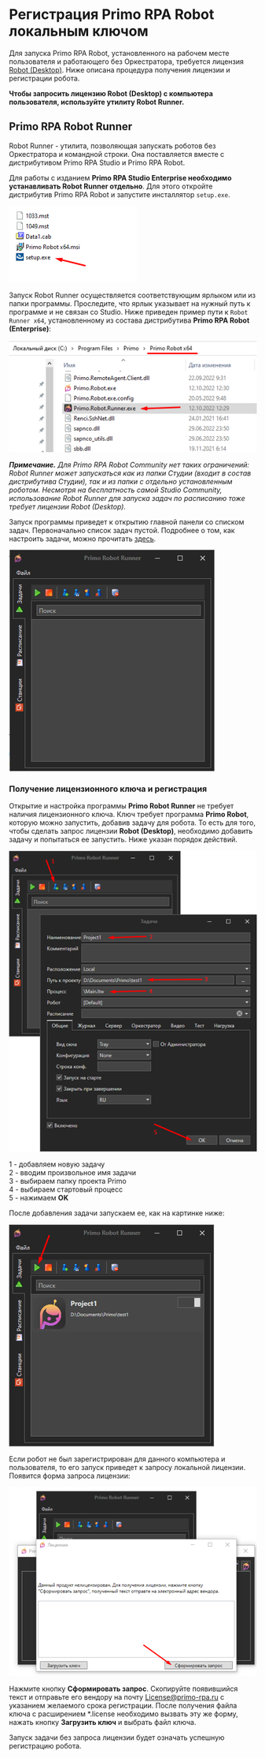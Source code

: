 # Регистрация Primo RPA Robot локальным ключом

Для запуска Primo RPA Robot, установленного на рабочем месте пользователя и работающего без Оркестратора, требуется лицензия [Robot (Desktop)](https://docs.primo-rpa.ru/primo-rpa/primo-robot/intro#izdaniya). Ниже описана процедура получения лицензии и регистрации робота.

**Чтобы запросить лицензию Robot (Desktop) с компьютера пользователя, используйте утилиту Robot Runner.**


## Primo RPA Robot Runner

Robot Runner - утилита, позволяющая запускать роботов без Оркестратора и командной строки. Она поставляется вместе с дистрибутивом Primo RPA Studio и Primo RPA Robot.

Для работы с изданием **Primo RPA Studio Enterprise необходимо устанавливать Robot Runner отдельно**. Для этого откройте дистрибутив Primo RPA Robot и запустите инсталлятор `setup.exe`. 

![](<../../.gitbook/assets/1. Дистрибутив Раннер.png>)

Запуск Robot Runner осуществляется соответствующим ярлыком или из папки программы. Проследите, что ярлык указывает на нужный путь к программе и не связан со Studio. Ниже приведен пример пути к `Robot Runner x64`, установленному из состава дистрибутива **Primo RPA Robot (Enterprise)**:

![](<../../.gitbook/assets/2. Пример пути.png>)

***Примечание.*** *Для Primo RPA Robot Community нет таких ограничений: Robot Runner может запускаться как из папки Студии (входит в состав дистрибутива Студии), так и из папки с отдельно установленным роботом. Несмотря на бесплатность самой Studio Community, использование Robot Runner для запуска задач по расписанию тоже требует лицензии Robot (Desktop).*

Запуск программы приведет к открытию главной панели со списком задач. Первоначально список задач пустой. Подробнее о том, как настроить задачи, можно прочитать [здесь](https://docs.primo-rpa.ru/primo-rpa/primo-rpa-robot/robot-runner/tasks).

![](<../../.gitbook/assets/3. Пустой список задач.png>)

### Получение лицензионного ключа и регистрация

Открытие и настройка программы **Primo Robot Runner** не требует наличия лицензионного ключа. Ключ требует программа **Primo Robot**, которую можно запустить, добавив задачу для робота. То есть для того, чтобы сделать запрос лицензии **Robot (Desktop)**, необходимо добавить задачу и попытаться ее запустить. Ниже указан порядок действий.

![](<../../.gitbook/assets/4. Добавление задачи.png>)

1 - добавляем новую задачу\
2 - вводим произвольное имя задачи\
3 - выбираем папку проекта Primo\
4 - выбираем стартовый процесс\
5 - нажимаем **OK**

После добавления задачи запускаем ее, как на картинке ниже:

![](<../../.gitbook/assets/5. Запуск задачи.png>)

Если робот не был зарегистрирован для данного компьютера и пользователя, то его запуск приведет к запросу локальной лицензии. Появится форма запроса лицензии:

![](<../../.gitbook/assets/6. Запрос лицензии.png>)

Нажмите кнопку **Сформировать запрос**. Скопируйте появившийся текст и отправьте его вендору на почту [License@primo-rpa.ru](mailto:License@primo-rpa.ru) с указанием желаемого срока регистрации. После получения файла ключа с расширением \*.license необходимо вызвать эту же форму, нажать кнопку **Загрузить ключ** и выбрать файл ключа.

Запуск задачи без запроса лицензии будет означать успешную регистрацию робота.




